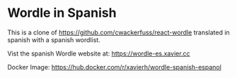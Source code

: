 # Wordle in Spanish

This is a clone of https://github.com/cwackerfuss/react-wordle translated in spanish with a spanish wordlist.

Vist the spanish Wordle website at: https://wordle-es.xavier.cc

Docker Image: https://hub.docker.com/r/xavierh/wordle-spanish-espanol
